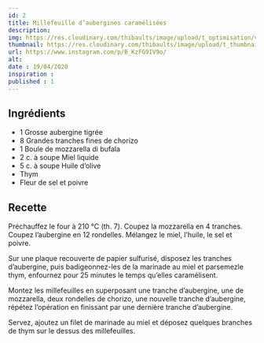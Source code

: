 ```yaml
---
id: 2
title: Millefeuille d’aubergines caramélisées
description: 
img: https://res.cloudinary.com/thibaults/image/upload/t_optimisation/v1600517672/Recipes/20200419_millefeuilles_aubergines.jpg
thumbnail: https://res.cloudinary.com/thibaults/image/upload/t_thumbnail_josie/v1600517713/Recipes/20200419_millefeuilles_aubergines.jpg
url: https://www.instagram.com/p/B_KzFG9IV9o/
alt: 
date : 19/04/2020
inspiration :
published : 1
---
```


## Ingrédients
 - 1 Grosse aubergine tigrée
 - 8 Grandes tranches fines de chorizo
 - 1 Boule de mozzarella di bufala
 - 2 c. à soupe Miel liquide
 - 5 c. à soupe Huile d’olive
 - Thym
 - Fleur de sel et poivre

## Recette
 Préchauffez le four à 210 °C (th. 7). Coupez la mozzarella en 4 tranches. Coupez l’aubergine en 12 rondelles. Mélangez le miel, l’huile, le sel et poivre.
 
 Sur une plaque recouverte de papier sulfurisé, disposez les tranches d’aubergine, puis badigeonnez-les de la marinade au miel et parsemezle thym, enfournez pour 25 minutes le temps qu’elles caramélisent.
 
 Montez les millefeuilles en superposant une tranche d’aubergine, une de mozzarella, deux rondelles de chorizo, une nouvelle tranche d’aubergine, répétez l’opération en finissant par une dernière tranche d’aubergine.
 
 Servez, ajoutez un filet de marinade au miel et déposez quelques branches de thym sur le dessus des millefeuilles.